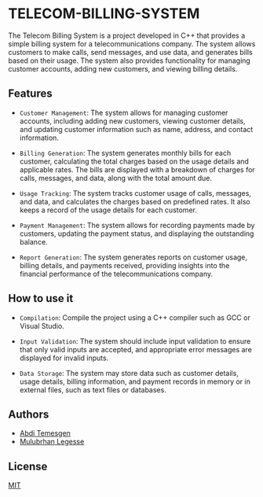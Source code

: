 
# TELECOM-BILLING-SYSTEM
The Telecom Billing System is a project developed in C++ that provides a simple billing system for a telecommunications company. The system allows customers to make calls, send messages, and use data, and generates bills based on their usage. The system also provides functionality for managing customer accounts, adding new customers, and viewing billing details.


## Features

- `Customer Management`: The system allows for managing customer accounts, including adding new customers, viewing customer details, and updating customer information such as name, address, and contact information.

- `Billing Generation`: The system generates monthly bills for each customer, calculating the total charges based on the usage details and applicable rates. The bills are displayed with a breakdown of charges for calls, messages, and data, along with the total amount due.
- `Usage Tracking`: The system tracks customer usage of calls, messages, and data, and calculates the charges based on predefined rates. It also keeps a record of the usage details for each customer.
- `Payment Management`: The system allows for recording payments made by customers, updating the payment status, and displaying the outstanding balance.

- `Report Generation`: The system generates reports on customer usage, billing details, and payments received, providing insights into the financial performance of the telecommunications company.


## How to use it

* `Compilation`: Compile the project using a C++ compiler such as GCC or Visual Studio.

* `Input Validation`: The system should include input validation to ensure that only valid inputs are accepted, and appropriate error messages are displayed for invalid inputs. 

* `Data Storage`: The system may store data such as customer details, usage details, billing information, and payment records in memory or in external files, such as text files or databases.


## Authors

- [Abdi Temesgen](https://github.com/hopelad)
- [Mulubrhan Legesse](https://github.com/Ethiopian-boy)


## License

[MIT](https://choosealicense.com/licenses/mit/)

